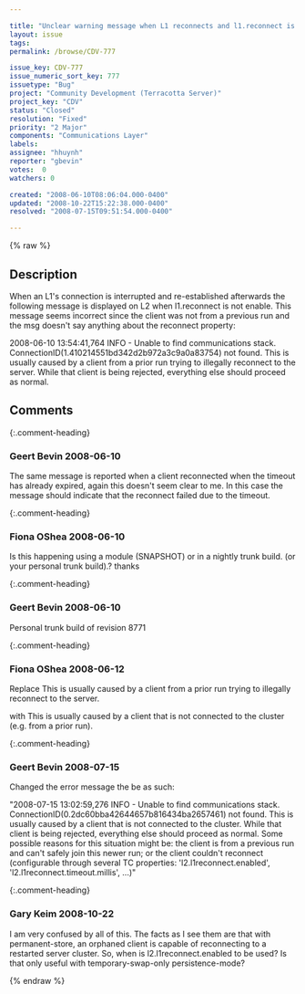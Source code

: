 ```yaml
---

title: "Unclear warning message when L1 reconnects and l1.reconnect is false"
layout: issue
tags: 
permalink: /browse/CDV-777

issue_key: CDV-777
issue_numeric_sort_key: 777
issuetype: "Bug"
project: "Community Development (Terracotta Server)"
project_key: "CDV"
status: "Closed"
resolution: "Fixed"
priority: "2 Major"
components: "Communications Layer"
labels: 
assignee: "hhuynh"
reporter: "gbevin"
votes:  0
watchers: 0

created: "2008-06-10T08:06:04.000-0400"
updated: "2008-10-22T15:22:38.000-0400"
resolved: "2008-07-15T09:51:54.000-0400"

---
```




{% raw %}



## Description

<div markdown="1" class="description">

When an L1's connection is interrupted and re-established afterwards the following message is displayed on L2 when l1.reconnect is not enable. This message seems incorrect since the client was not from a previous run and the msg doesn't say anything about the reconnect property:

2008-06-10 13:54:41,764 INFO - Unable to find communications stack. ConnectionID(1.410214551bd342d2b972a3c9a0a83754) not found. This is usually caused by a client from a prior run trying to illegally reconnect to the server. While that client is being rejected, everything else should proceed as normal.


</div>

## Comments


{:.comment-heading}
### **Geert Bevin** <span class="date">2008-06-10</span>

<div markdown="1" class="comment">

The same message is reported when a client reconnected when the timeout has already expired, again this doesn't seem clear to me. In this case the message should indicate that the reconnect failed due to the timeout.

</div>


{:.comment-heading}
### **Fiona OShea** <span class="date">2008-06-10</span>

<div markdown="1" class="comment">

Is this happening using a module (SNAPSHOT) or in a nightly trunk build. (or your personal trunk build).? thanks

</div>


{:.comment-heading}
### **Geert Bevin** <span class="date">2008-06-10</span>

<div markdown="1" class="comment">

Personal trunk build of revision 8771

</div>


{:.comment-heading}
### **Fiona OShea** <span class="date">2008-06-12</span>

<div markdown="1" class="comment">

Replace
This is usually caused by a client from a prior run trying to illegally reconnect to the server.

with
This is usually caused by a client that is not connected to the cluster (e.g. from a prior run).

</div>


{:.comment-heading}
### **Geert Bevin** <span class="date">2008-07-15</span>

<div markdown="1" class="comment">

Changed the error message the be as such:

"2008-07-15 13:02:59,276 INFO - Unable to find communications stack. ConnectionID(0.2dc60bba42644657b816434ba2657461) not found. This is usually caused by a client that is not connected to the cluster. While that client is being rejected, everything else should proceed as normal. Some possible reasons for this situation might be: the client is from a previous run and can't safely join this newer run; or the client couldn't reconnect (configurable through several TC properties: 'l2.l1reconnect.enabled', 'l2.l1reconnect.timeout.millis', ...)"

</div>


{:.comment-heading}
### **Gary Keim** <span class="date">2008-10-22</span>

<div markdown="1" class="comment">

I am very confused by all of this.  The facts as I see them are that with permanent-store, an orphaned client is capable of reconnecting to a restarted server cluster.  So, when is l2.l1reconnect.enabled to be used?  Is that only useful with temporary-swap-only persistence-mode?



</div>



{% endraw %}
